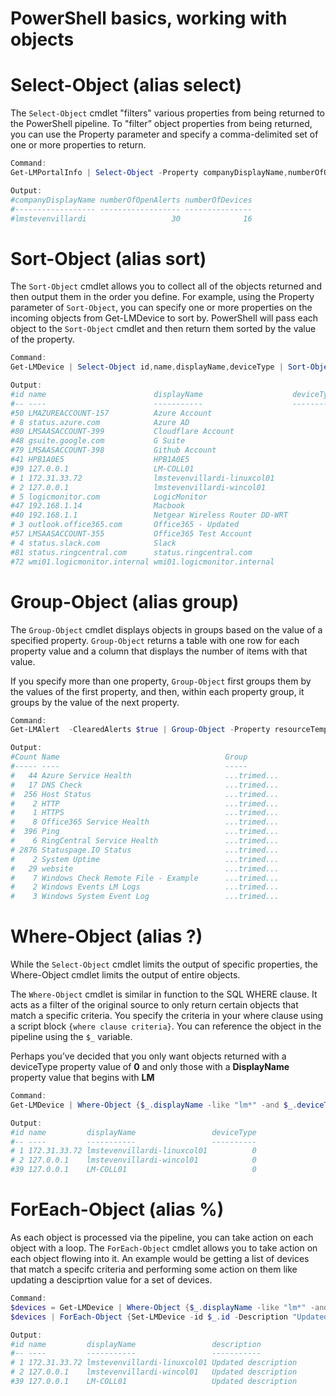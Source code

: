 # PowerShell basics, working with objects

# Select-Object (alias select)

The `Select-Object` cmdlet "filters" various properties from being returned to the PowerShell pipeline. To "filter” object properties from being returned, you can use the Property parameter and specify a comma-delimited set of one or more properties to return.

```powershell
Command:
Get-LMPortalInfo | Select-Object -Property companyDisplayName,numberOfOpenAlerts,numberOfDevices

Output:
#companyDisplayName numberOfOpenAlerts numberOfDevices
#------------------ ------------------ ---------------
#lmstevenvillardi                   30              16
```

# Sort-Object (alias sort)

The `Sort-Object` cmdlet allows you to collect all of the objects returned and then output them in the order you define. For example, using the Property parameter of `Sort-Object`, you can specify one or more properties on the incoming objects from Get-LMDevice to sort by. PowerShell will pass each object to the `Sort-Object` cmdlet and then return them sorted by the value of the property.

```powershell
Command:
Get-LMDevice | Select-Object id,name,displayName,deviceType | Sort-Object displayName

Output:
#id name                        displayName                    deviceType
#-- ----                        -----------                    ----------
#50 LMAZUREACCOUNT-157          Azure Account                           4
# 8 status.azure.com            Azure AD                                0
#80 LMSAASACCOUNT-399           Cloudflare Account                     10
#48 gsuite.google.com           G Suite                                 0
#79 LMSAASACCOUNT-398           Github Account                         10
#41 HPB1A0E5                    HPB1A0E5                                0
#39 127.0.0.1                   LM-COLL01                               0
# 1 172.31.33.72                lmstevenvillardi-linuxcol01             0
# 2 127.0.0.1                   lmstevenvillardi-wincol01               0
# 5 logicmonitor.com            LogicMonitor                            0
#47 192.168.1.14                Macbook                                 0
#40 192.168.1.1                 Netgear Wireless Router DD-WRT          0
# 3 outlook.office365.com       Office365 - Updated                     0
#57 LMSAASACCOUNT-355           Office365 Test Account                 10
# 4 status.slack.com            Slack                                   0
#81 status.ringcentral.com      status.ringcentral.com                  0
#72 wmi01.logicmonitor.internal wmi01.logicmonitor.internal             0
```

# Group-Object (alias group)

The `Group-Object` cmdlet displays objects in groups based on the value of a specified property. `Group-Object` returns a table with one row for each property value and a column that displays the number of items with that value.

If you specify more than one property, `Group-Object` first groups them by the values of the first property, and then, within each property group, it groups by the value of the next property.

```powershell
Command:
Get-LMAlert  -ClearedAlerts $true | Group-Object -Property resourceTemplateName

Output:
#Count Name                                     Group
#----- ----                                     -----
#   44 Azure Service Health                     ...trimed...
#   17 DNS Check                                ...trimed...
#  256 Host Status                              ...trimed...
#    2 HTTP                                     ...trimed...
#    1 HTTPS                                    ...trimed...
#    8 Office365 Service Health                 ...trimed...
#  396 Ping                                     ...trimed...
#    6 RingCentral Service Health               ...trimed...
# 2876 Statuspage.IO Status                     ...trimed...
#    2 System Uptime                            ...trimed...
#   29 website                                  ...trimed...
#    7 Windows Check Remote File - Example      ...trimed...
#    2 Windows Events LM Logs                   ...trimed...
#    3 Windows System Event Log                 ...trimed...
```

# Where-Object (alias ?)

While the `Select-Object` cmdlet limits the output of specific properties, the Where-Object cmdlet limits the output of entire objects.

The `Where-Object` cmdlet is similar in function to the SQL WHERE clause. It acts as a filter of the original source to only return certain objects that match a specific criteria. You specify the criteria in your where clause using a script block `{where clause criteria}`. You can reference the object in the pipeline using the `$_` variable.

Perhaps you’ve decided that you only want objects returned with a deviceType property value of **0** and only those with a **DisplayName** property value that begins with **LM**

```powershell
Command:
Get-LMDevice | Where-Object {$_.displayName -like "lm*" -and $_.deviceType -eq 0} | Select-Object -Property id,name,displayName,deviceType

Output:
#id name         displayName                 deviceType
#-- ----         -----------                 ----------
# 1 172.31.33.72 lmstevenvillardi-linuxcol01          0
# 2 127.0.0.1    lmstevenvillardi-wincol01            0
#39 127.0.0.1    LM-COLL01                            0
```

# ForEach-Object (alias %)

As each object is processed via the pipeline, you can take action on each object with a loop. The `ForEach-Object` cmdlet allows you to take action on each object flowing into it. An example would be getting a list of devices that match a specifc criteria and performing some action on them like updating a desciprtion value for a set of devices.

```powershell
Command:
$devices = Get-LMDevice | Where-Object {$_.displayName -like "lm*" -and $_.deviceType -eq 0} | Select-Object -Property id,name,displayName,deviceType
$devices | ForEach-Object {Set-LMDevice -id $_.id -Description "Updated description"} | Select-Object id,name,displayName,description

Output:
#id name         displayName                 description
#-- ----         -----------                 -----------
# 1 172.31.33.72 lmstevenvillardi-linuxcol01 Updated description
# 2 127.0.0.1    lmstevenvillardi-wincol01   Updated description
#39 127.0.0.1    LM-COLL01                   Updated description
```

